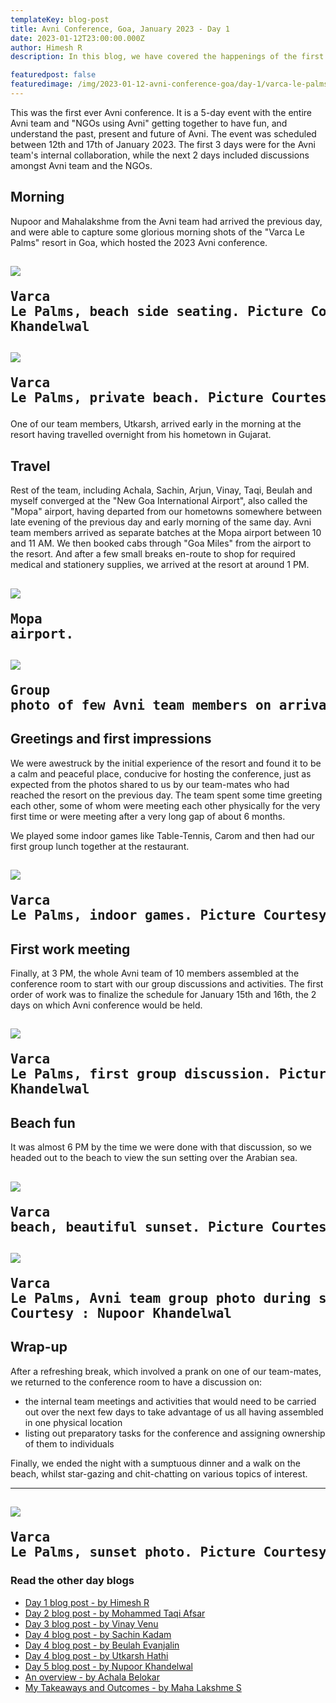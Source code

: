 ```yaml
---
templateKey: blog-post
title: Avni Conference, Goa, January 2023 - Day 1
date: 2023-01-12T23:00:00.000Z
author: Himesh R
description: In this blog, we have covered the happenings of the first day of the Avni Conference at Goa, January 2023. 

featuredpost: false 
featuredimage: /img/2023-01-12-avni-conference-goa/day-1/varca-le-palms-day-1-shot-1.jpeg
---
```


This was the first ever Avni conference. It is a 5-day event with the entire Avni team and "NGOs using Avni" getting together to have fun, and understand the past, present and future of Avni. The event was scheduled between 12th and 17th of January 2023. The first 3 days were for the Avni team's internal collaboration, while the next 2 days included discussions amongst Avni team and the NGOs.

## Morning

Nupoor and Mahalakshme from the Avni team had arrived the previous day, and were able to capture some glorious morning shots of the "Varca Le Palms" resort in Goa, which hosted the 2023 Avni conference.

![](/img/2023-01-12-avni-conference-goa/day-1/varca-le-palms-day-1-shot-2.jpeg)<pre>Varca Le Palms, beach side seating. Picture Courtesy : Nupoor Khandelwal</pre>
----------------------------
![](/img/2023-01-12-avni-conference-goa/day-1/varca-le-palms-day-1-shot-3.jpeg)<pre>Varca Le Palms, private beach. Picture Courtesy : Nupoor Khandelwal</pre>
----------------------------
One of our team members, Utkarsh, arrived early in the morning at the resort having travelled overnight from his hometown in Gujarat.

## Travel

Rest of the team, including Achala, Sachin, Arjun, Vinay, Taqi, Beulah and myself converged at the "New Goa International Airport", also called the "Mopa" airport, having departed from our hometowns somewhere between late evening of the previous day and early morning of the same day. Avni team members arrived as separate batches at the Mopa airport between 10 and 11 AM. We then booked cabs through "Goa Miles" from the airport to the resort. And after a few small breaks en-route to shop for required medical and stationery supplies, we arrived at the resort at around 1 PM.

![](/img/2023-01-12-avni-conference-goa/day-1/mopa-airport-1.jpeg)<pre>Mopa airport.</pre>
----------------------------
![](/img/2023-01-12-avni-conference-goa/day-1/mopa-airport-team-pic.jpeg)<pre>Group photo of few Avni team members on arrival at Mopa airport.</pre>
----------------------------

## Greetings and first impressions
We were awestruck by the initial experience of the resort and found it to be a calm and peaceful place, conducive for hosting the conference, just as expected from the photos shared to us by our team-mates who had reached the resort on the previous day.
The team spent some time greeting each other, some of whom were meeting each other physically for the very first time or were meeting after a very long gap of about 6 months.

We played some indoor games like Table-Tennis, Carom and then had our first group lunch together at the restaurant.

![](/img/2023-01-12-avni-conference-goa/day-1/varca-le-palms-lunch-indoor-games.jpeg)<pre>Varca Le Palms, indoor games. Picture Courtesy : Nupoor Khandelwal</pre>
----------------------------

## First work meeting

Finally, at 3 PM, the whole Avni team of 10 members assembled at the conference room to start with our group discussions and activities. The first order of work was to finalize the schedule for January 15th and 16th, the 2 days on which Avni conference would be held.

![](/img/2023-01-12-avni-conference-goa/day-1/varca-le-palms-first-group-discussion.jpeg)<pre>Varca Le Palms, first group discussion. Picture Courtesy : Nupoor Khandelwal</pre>
----------------------------

## Beach fun
It was almost 6 PM by the time we were done with that discussion, so we headed out to the beach to view the sun setting over the Arabian sea.

![](/img/2023-01-12-avni-conference-goa/day-1/varca-beach-sunset-1.jpeg)<pre>Varca beach, beautiful sunset. Picture Courtesy : Sachin Kadam</pre>
----------------------------
![](/img/2023-01-12-avni-conference-goa/day-1/varca-beach-sunset-group-photo.jpeg)<pre>Varca Le Palms, Avni team group photo during sunset on the beach. Picture Courtesy : Nupoor Khandelwal</pre>
----------------------------

## Wrap-up
After a refreshing break, which involved a prank on one of our team-mates, we returned to the conference room to have a discussion on:
- the internal team meetings and activities that would need to be carried out over the next few days to take advantage of us all having assembled in one physical location
- listing out preparatory tasks for the conference and assigning ownership of them to individuals

Finally, we ended the night with a sumptuous dinner and a walk on the beach, whilst star-gazing and chit-chatting on various topics of interest.

----------------------------
![](/img/2023-01-12-avni-conference-goa/day-1/varca-beach-sunset-2.jpeg)<pre>Varca Le Palms, sunset photo. Picture Courtesy : Nupoor Khandelwal</pre>
----------------------------

### Read the other day blogs

* [Day 1 blog post - by Himesh R](https://avniproject.org/blog/2023-01-12-avni-conference-goa-day-1/)
* [Day 2 blog post - by Mohammed Taqi Afsar](https://avniproject.org/blog/2023-01-13-avni-conference-goa-day-2/)
* [Day 3 blog post - by Vinay Venu](https://avniproject.org/blog/2023-01-14-avni-conference-goa-day-3/)
* [Day 4 blog post - by Sachin Kadam](https://avniproject.org/blog/2023-01-15-avni-conference-goa-day-4/)
* [Day 4 blog post - by Beulah Evanjalin](https://avniproject.org/blog/2023-01-17-avni-conference-goa-day-4/)
* [Day 4 blog post - by Utkarsh Hathi](https://avniproject.org/blog/2023-01-18-avni-conference-goa-day-4/)
* [Day 5 blog post - by Nupoor Khandelwal](https://avniproject.org/blog/2023-01-16-avni-conference-goa-day-5/)
* [An overview - by Achala Belokar](https://avniproject.org/blog/2023-01-19-avni-conference-goa-all-days/)
* [My Takeaways and Outcomes - by Maha Lakshme S](https://avniproject.org/blog/2023-01-19-avni-conference-goa-takeaways_and_outcomes/)